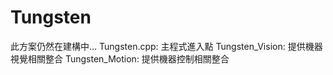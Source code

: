 # Tungsten
此方案仍然在建構中...
Tungsten.cpp: 主程式進入點
Tungsten_Vision: 提供機器視覺相關整合
Tungsten_Motion: 提供機器控制相關整合
